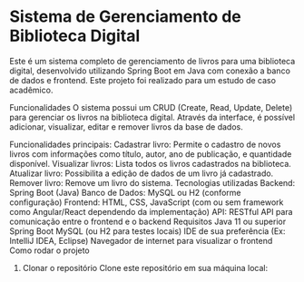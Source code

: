 ﻿# Sistema de Gerenciamento de Biblioteca Digital

Este é um sistema completo de gerenciamento de livros para uma biblioteca digital, desenvolvido utilizando Spring Boot em Java com conexão a banco de dados e frontend. Este projeto foi realizado para um estudo de caso acadêmico.

Funcionalidades
O sistema possui um CRUD (Create, Read, Update, Delete) para gerenciar os livros na biblioteca digital. Através da interface, é possível adicionar, visualizar, editar e remover livros da base de dados.

Funcionalidades principais:
Cadastrar livro: Permite o cadastro de novos livros com informações como título, autor, ano de publicação, e quantidade disponível.
Visualizar livros: Lista todos os livros cadastrados na biblioteca.
Atualizar livro: Possibilita a edição de dados de um livro já cadastrado.
Remover livro: Remove um livro do sistema.
Tecnologias utilizadas
Backend: Spring Boot (Java)
Banco de Dados: MySQL ou H2 (conforme configuração)
Frontend: HTML, CSS, JavaScript (com ou sem framework como Angular/React dependendo da implementação)
API: RESTful API para comunicação entre o frontend e o backend
Requisitos
Java 11 ou superior
Spring Boot
MySQL (ou H2 para testes locais)
IDE de sua preferência (Ex: IntelliJ IDEA, Eclipse)
Navegador de internet para visualizar o frontend
Como rodar o projeto
1. Clonar o repositório
Clone este repositório em sua máquina local:
